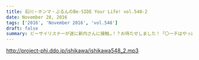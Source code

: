 ```yaml
---
title: 石川・ホンマ・ぶるんのBe-SIDE Your Life! vol.548-2
date: November 28, 2016
tags: ['2016', 'November 2016', 'vol.548']
draft: false
summary: ビーサイリスナーが遂に新内さんに接触…！？お待たせしました！「〇ーチはやっぱりビー×だな！」SAITO
---
```


http://project-phi.ddo.jp/ishikawa/ishikawa548_2.mp3